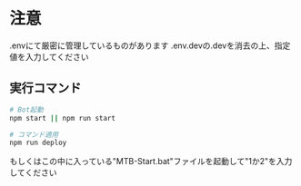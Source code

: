 # 注意
.envにて厳密に管理しているものがあります
.env.devの.devを消去の上、指定値を入力してください

## 実行コマンド
```bash
# Bot起動
npm start || npm run start

# コマンド適用
npm run deploy
```
もしくはこの中に入っている"MTB-Start.bat"ファイルを起動して"1か2"を入力してください
